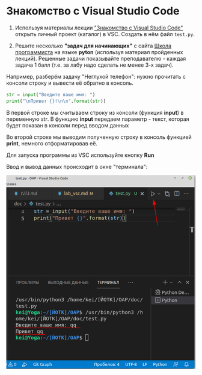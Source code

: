 # Знакомство с Visual Studio Code

1. Используя материалы лекции ["Знакомство с Visual Studio Code"](../articles/l2.md) открыть личный проект (каталог) в VSC. Создать в нём файл `test.py`.

2. Решите несколько **"задач для начинающих"** с сайта [Школа программиста](https://acmp.ru/index.asp?main=tasks) на языке **pyton** (используя материал пройденных лекций). Решенные задачи показывайте преподавателю - каждая задача 1 балл (т.е. за лабу надо сделать не менее 3-х задач).

Например, разберём задачу "Неглухой телефон": нужно прочитать с консоли строку и вывести её обратно в консоль.

```py
str = input("Введите ваше имя: ")
print("\nПривет {}!\n\n".format(str))
```

В первой строке мы считываем строку из консоли (функция **input**) в переменную *str*. В функцию **input** передаем параметр - текст, которая будет показан в консоли перед вводом данных

Во второй строке мы выводим полученную строку в консоль функцией **print**, немного отформатировав её.

Для запуска программы из VSC используйте кнопку **Run**

Ввод и вывод данных происходит в окне "терминала":

![](../img/python_first.png)